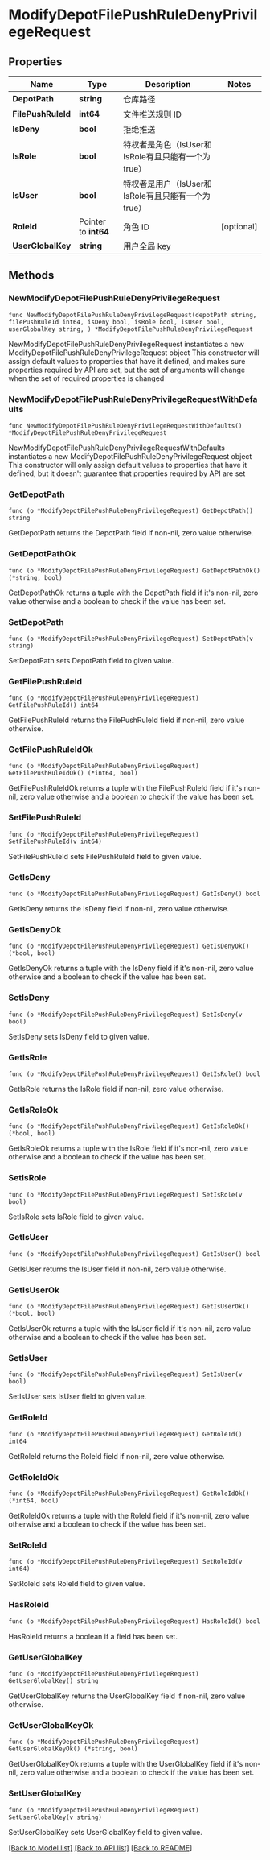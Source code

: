 # ModifyDepotFilePushRuleDenyPrivilegeRequest

## Properties

Name | Type | Description | Notes
------------ | ------------- | ------------- | -------------
**DepotPath** | **string** | 仓库路径 | 
**FilePushRuleId** | **int64** | 文件推送规则 ID | 
**IsDeny** | **bool** | 拒绝推送 | 
**IsRole** | **bool** | 特权者是角色（IsUser和IsRole有且只能有一个为true） | 
**IsUser** | **bool** | 特权者是用户（IsUser和IsRole有且只能有一个为true） | 
**RoleId** | Pointer to **int64** | 角色 ID | [optional] 
**UserGlobalKey** | **string** | 用户全局 key | 

## Methods

### NewModifyDepotFilePushRuleDenyPrivilegeRequest

`func NewModifyDepotFilePushRuleDenyPrivilegeRequest(depotPath string, filePushRuleId int64, isDeny bool, isRole bool, isUser bool, userGlobalKey string, ) *ModifyDepotFilePushRuleDenyPrivilegeRequest`

NewModifyDepotFilePushRuleDenyPrivilegeRequest instantiates a new ModifyDepotFilePushRuleDenyPrivilegeRequest object
This constructor will assign default values to properties that have it defined,
and makes sure properties required by API are set, but the set of arguments
will change when the set of required properties is changed

### NewModifyDepotFilePushRuleDenyPrivilegeRequestWithDefaults

`func NewModifyDepotFilePushRuleDenyPrivilegeRequestWithDefaults() *ModifyDepotFilePushRuleDenyPrivilegeRequest`

NewModifyDepotFilePushRuleDenyPrivilegeRequestWithDefaults instantiates a new ModifyDepotFilePushRuleDenyPrivilegeRequest object
This constructor will only assign default values to properties that have it defined,
but it doesn't guarantee that properties required by API are set

### GetDepotPath

`func (o *ModifyDepotFilePushRuleDenyPrivilegeRequest) GetDepotPath() string`

GetDepotPath returns the DepotPath field if non-nil, zero value otherwise.

### GetDepotPathOk

`func (o *ModifyDepotFilePushRuleDenyPrivilegeRequest) GetDepotPathOk() (*string, bool)`

GetDepotPathOk returns a tuple with the DepotPath field if it's non-nil, zero value otherwise
and a boolean to check if the value has been set.

### SetDepotPath

`func (o *ModifyDepotFilePushRuleDenyPrivilegeRequest) SetDepotPath(v string)`

SetDepotPath sets DepotPath field to given value.


### GetFilePushRuleId

`func (o *ModifyDepotFilePushRuleDenyPrivilegeRequest) GetFilePushRuleId() int64`

GetFilePushRuleId returns the FilePushRuleId field if non-nil, zero value otherwise.

### GetFilePushRuleIdOk

`func (o *ModifyDepotFilePushRuleDenyPrivilegeRequest) GetFilePushRuleIdOk() (*int64, bool)`

GetFilePushRuleIdOk returns a tuple with the FilePushRuleId field if it's non-nil, zero value otherwise
and a boolean to check if the value has been set.

### SetFilePushRuleId

`func (o *ModifyDepotFilePushRuleDenyPrivilegeRequest) SetFilePushRuleId(v int64)`

SetFilePushRuleId sets FilePushRuleId field to given value.


### GetIsDeny

`func (o *ModifyDepotFilePushRuleDenyPrivilegeRequest) GetIsDeny() bool`

GetIsDeny returns the IsDeny field if non-nil, zero value otherwise.

### GetIsDenyOk

`func (o *ModifyDepotFilePushRuleDenyPrivilegeRequest) GetIsDenyOk() (*bool, bool)`

GetIsDenyOk returns a tuple with the IsDeny field if it's non-nil, zero value otherwise
and a boolean to check if the value has been set.

### SetIsDeny

`func (o *ModifyDepotFilePushRuleDenyPrivilegeRequest) SetIsDeny(v bool)`

SetIsDeny sets IsDeny field to given value.


### GetIsRole

`func (o *ModifyDepotFilePushRuleDenyPrivilegeRequest) GetIsRole() bool`

GetIsRole returns the IsRole field if non-nil, zero value otherwise.

### GetIsRoleOk

`func (o *ModifyDepotFilePushRuleDenyPrivilegeRequest) GetIsRoleOk() (*bool, bool)`

GetIsRoleOk returns a tuple with the IsRole field if it's non-nil, zero value otherwise
and a boolean to check if the value has been set.

### SetIsRole

`func (o *ModifyDepotFilePushRuleDenyPrivilegeRequest) SetIsRole(v bool)`

SetIsRole sets IsRole field to given value.


### GetIsUser

`func (o *ModifyDepotFilePushRuleDenyPrivilegeRequest) GetIsUser() bool`

GetIsUser returns the IsUser field if non-nil, zero value otherwise.

### GetIsUserOk

`func (o *ModifyDepotFilePushRuleDenyPrivilegeRequest) GetIsUserOk() (*bool, bool)`

GetIsUserOk returns a tuple with the IsUser field if it's non-nil, zero value otherwise
and a boolean to check if the value has been set.

### SetIsUser

`func (o *ModifyDepotFilePushRuleDenyPrivilegeRequest) SetIsUser(v bool)`

SetIsUser sets IsUser field to given value.


### GetRoleId

`func (o *ModifyDepotFilePushRuleDenyPrivilegeRequest) GetRoleId() int64`

GetRoleId returns the RoleId field if non-nil, zero value otherwise.

### GetRoleIdOk

`func (o *ModifyDepotFilePushRuleDenyPrivilegeRequest) GetRoleIdOk() (*int64, bool)`

GetRoleIdOk returns a tuple with the RoleId field if it's non-nil, zero value otherwise
and a boolean to check if the value has been set.

### SetRoleId

`func (o *ModifyDepotFilePushRuleDenyPrivilegeRequest) SetRoleId(v int64)`

SetRoleId sets RoleId field to given value.

### HasRoleId

`func (o *ModifyDepotFilePushRuleDenyPrivilegeRequest) HasRoleId() bool`

HasRoleId returns a boolean if a field has been set.

### GetUserGlobalKey

`func (o *ModifyDepotFilePushRuleDenyPrivilegeRequest) GetUserGlobalKey() string`

GetUserGlobalKey returns the UserGlobalKey field if non-nil, zero value otherwise.

### GetUserGlobalKeyOk

`func (o *ModifyDepotFilePushRuleDenyPrivilegeRequest) GetUserGlobalKeyOk() (*string, bool)`

GetUserGlobalKeyOk returns a tuple with the UserGlobalKey field if it's non-nil, zero value otherwise
and a boolean to check if the value has been set.

### SetUserGlobalKey

`func (o *ModifyDepotFilePushRuleDenyPrivilegeRequest) SetUserGlobalKey(v string)`

SetUserGlobalKey sets UserGlobalKey field to given value.



[[Back to Model list]](../README.md#documentation-for-models) [[Back to API list]](../README.md#documentation-for-api-endpoints) [[Back to README]](../README.md)


